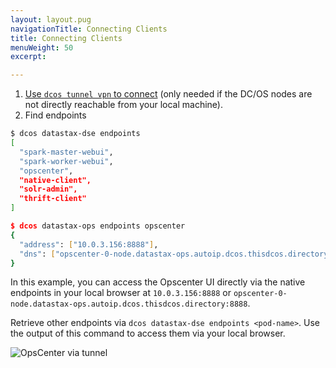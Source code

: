 ```yaml
---
layout: layout.pug
navigationTitle: Connecting Clients
title: Connecting Clients
menuWeight: 50
excerpt:

---
```


1. [Use `dcos tunnel vpn` to connect](https://docs.mesosphere.com/1.8/administration/access-node/tunnel/) (only needed if the DC/OS nodes are not directly reachable from your local machine).
1. Find endpoints
```bash
$ dcos datastax-dse endpoints
[
  "spark-master-webui",
  "spark-worker-webui",
  "opscenter",
  "native-client",
  "solr-admin",
  "thrift-client"
]

$ dcos datastax-ops endpoints opscenter
{
  "address": ["10.0.3.156:8888"],
  "dns": ["opscenter-0-node.datastax-ops.autoip.dcos.thisdcos.directory:8888"]
}
```

In this example, you can access the Opscenter UI directly via the native endpoints in your local browser at `10.0.3.156:8888` or `opscenter-0-node.datastax-ops.autoip.dcos.thisdcos.directory:8888`.

Retrieve other endpoints via `dcos datastax-dse endpoints <pod-name>`. Use the output of this command to access them via your local browser.

![OpsCenter via tunnel](/img/screenshot.jpg?raw=true "OpsCenter")
